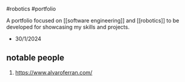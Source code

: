 #robotics #portfolio

A portfolio focused on [[software engineering]] and [[robotics]] to be developed for showcasing my skills and projects.
- 30/1/2024

## notable people
1. https://www.alvaroferran.com/


